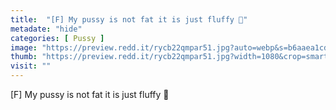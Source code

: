 ```yaml
---
title:  "[F] My pussy is not fat it is just fluffy 🥰"
metadate: "hide"
categories: [ Pussy ]
image: "https://preview.redd.it/rycb22qmpar51.jpg?auto=webp&s=b6aaea1cd3edfcd568368e358a65bad511b49cbd"
thumb: "https://preview.redd.it/rycb22qmpar51.jpg?width=1080&crop=smart&auto=webp&s=81baeb44d5ba59bf0370910afd8f6f85446d8c82"
visit: ""
---
```

[F] My pussy is not fat it is just fluffy 🥰
